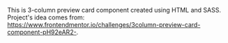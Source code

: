 This is 3-column preview card component created using HTML and SASS.
Project's idea comes from: https://www.frontendmentor.io/challenges/3column-preview-card-component-pH92eAR2-.
